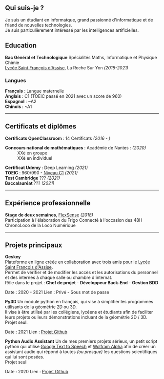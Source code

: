 ## Qui suis-je ?

Je suis un étudiant en informatque, grand passionné d'informatique et de friand de nouvelles technologies.<br>
Je suis particulièrement intéressé par les intelligences artificielles.

## Education

**Bac Général et Technologique** Spécialités Maths, Informatique et Physique Chimie <br>
[Lycée Saint François d'Assise](www.saintfrancoislaroche.fr), La Roche Sur Yon  *(2018-2021)*

### Langues

**Français** : Langue maternelle<br>
**Anglais**  : C1 (TOEIC passé en 2021 avec un score de 960)<br>
**Espagnol** : ~A2<br>
**Chinois**  : ~A1<br>

---


## Certificats et diplômes

**Certificats OpenClassroom** : 14 Certificats *(2016 - )*<br>
<dl>
   <dt><b>Concours national de mathématiques</b> : Académie de Nantes : <em>(2020)</em></dt>
   <dd>XXè en groupe</dd><dd>XXè en individuel</dd>
</dl>

**Certificat Udemy** : Deep Learning *(2021)*<br>
**TOEIC** : 960/990 - [Niveau C1](https://www.efset.org/fr/cefr/c1/)  *(2021)*<br>
**Test Cambridge** ??? *(2021)*<br>
**Baccalauréat** ??? *(2021)*

---


## Expérience professionnelle

**Stage de deux semaines**, [FlexSense](http://www.flex-sense.com/) *(2018)*<br>
Participation à l'élaboration du Frigo Connecté à l'occasion des 48H ChronoLoco de la Loco Numérique

---

## Projets principaux

**Geskey**<br>
Plateforme en ligne créée en collaboration avec trois amis pour le [Lycée Saint François d'Assise](www.saintfrancoislaroche.fr).<br>
Permet de vérifier et de modifier les accès et les autorisations du personnel et des internes à chaque salle ou chambre d'internat.<br>
Rôle dans le projet : **Chef de projet** - **Développeur Back-End** - **Gestion BDD**

Date : 2020 - 2021
Lien : Privé - Sous mot de passe

**Py3D**
Un module python en français, qui vise à simplifier les programmes utilisants de la géométrie 2D ou 3D.<br>
Il vise à être utilisé par les collégiens, lycéens et étudiants afin de faciliter leurs projets ou leurs démonstrations incluant de la géométrie 2D / 3D.<br>
Projet seul.

Date : 2021
Lien : [Projet Github](https://github.com/ASionville/py3d)

**Python Audio Assistant**
Un de mes premiers projets sérieux, un petit script python qui utilise [Google Text to Speech](https://github.com/pndurette/gTTS) et [Wolfram Alpha](https://www.wolframalpha.com/) afin de créer un assistant audio qui répond à toutes *(ou presque)* les questions scientifiques qui lui sont posées.<br>
Projet seul

Date : 2020
Lien : [Projet Github](https://github.com/ASionville/Python-Audio-Assistant)
